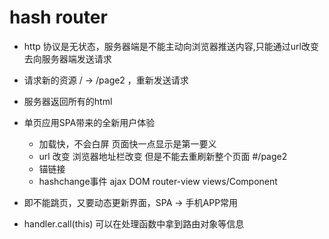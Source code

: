 # hash router

- http 协议是无状态，服务器端是不能主动向浏览器推送内容,只能通过url改变去向服务器端发送请求
- 请求新的资源 / -> /page2 ，重新发送请求
- 服务器返回所有的html
- 单页应用SPA带来的全新用户体验
    - 加载快，不会白屏 页面快一点显示是第一要义
    - url 改变 浏览器地址栏改变 但是不能去重刷新整个页面 #/page2
    - 锚链接
    - hashchange事件  ajax DOM  router-view  views/Component
- 即不能跳页，又要动态更新界面，SPA -> 手机APP常用 

- handler.call(this)
    可以在处理函数中拿到路由对象等信息
